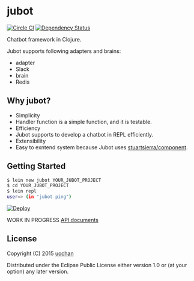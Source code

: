 # jubot
[![Circle CI](https://circleci.com/gh/liquidz/jubot.svg?style=svg)](https://circleci.com/gh/liquidz/jubot) [![Dependency Status](https://www.versioneye.com/user/projects/54ca4610de7924f81a0000dc/badge.svg?style=flat)](https://www.versioneye.com/user/projects/54ca4610de7924f81a0000dc)


Chatbot framework in Clojure.

Jubot supports following adapters and brains:

 * adapter
  * Slack
 * brain
  * Redis

## Why jubot?

 * Simplicity
  * Handler function is a simple function, and it is testable.
 * Efficiency
  * Jubot supports to develop a chatbot in REPL efficiently.
 * Extensibility
  * Easy to exntend system because Jubot uses [stuartsierra/component](https://github.com/stuartsierra/component).

## Getting Started

```sh
$ lein new jubot YOUR_JUBOT_PROJECT
$ cd YOUR_JUBOT_PROJECT
$ lein repl
user=> (in "jubot ping")
```

[![Deploy](https://www.herokucdn.com/deploy/button.png)](https://heroku.com/deploy?template=https://github.com/liquidz/jubot-sample)

WORK IN PROGRESS
[API documents](http://liquidz.github.io/jubot/api/)

## License

Copyright (C) 2015 [uochan](http://twitter.com/uochan)

Distributed under the Eclipse Public License either version 1.0 or (at
your option) any later version.
